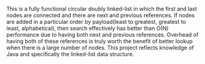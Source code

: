 This is a fully functional circular doubly linked-list in which the first and last nodes are connected and there are next and previous references. If nodes are added in a particular order by payload(least to greatest, greatest to least, alphabetical), then search effectively has better than O(N) performance due to having both next and previous references. Overhead of having both of these references is truly worth the benefit of better lookup when there is a large number of nodes. This project reflects knowledge of Java and specifically the linked-list data structure.

